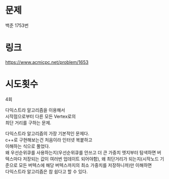 # 문제
백준 1753번

# 링크
https://www.acmicpc.net/problem/1653

# 시도횟수
4회

다익스트라 알고리즘을 이용해서  
시작점으로부터 다른 모든 Vertex로의  
최단 거리를 구하는 문제.  

다익스트라 알고리즘의 가장 기본적인 문제다.  
c++로 구현해보는건 처음이라 인터넷 복붙하고  
이해하는 식으로 풀었다.  
왜 우선순위큐를 사용하는지(우선순위큐를 안쓰고 더 큰 가중치 엣지부터 탐색하면 버텍스마다 저장되는 값이 여러번 업데이트 되어야함), 왜 최단거리가 되는지(시작노드 기준으로 모든 버텍스에 해당 버텍스까지의 최소 가중치를 저장하니까)만 이해하면  
다익스트라 알고리즘은 참 쉽다고 할 수 있다.